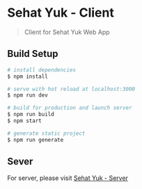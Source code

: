 # Sehat Yuk - Client

> Client for Sehat Yuk Web App

## Build Setup

``` bash
# install dependencies
$ npm install

# serve with hot reload at localhost:3000
$ npm run dev

# build for production and launch server
$ npm run build
$ npm start

# generate static project
$ npm run generate
```

## Sever

For server, please visit [Sehat Yuk - Server](https://github.com/andriannus/sehatyuk-server)
